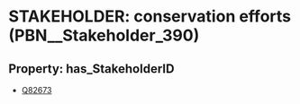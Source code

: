 # STAKEHOLDER: __conservation efforts__ (PBN__Stakeholder_390)

## Property: has_StakeholderID

* [Q82673](Q82673)

